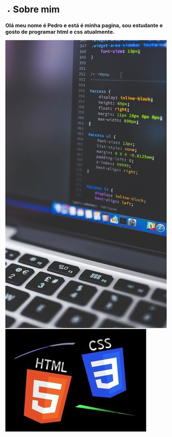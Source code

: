 - # Sobre mim
<h3> Olá meu nome é Pedro e está é minha pagina, sou estudante e gosto de programar html e css atualmente.</h3>
 
<img src="coding.jpg" alt="Texto alternativo" title="KRATOS" />
<img src="htmlEcss.jpg" alt="espadas" title="swords"

<!---
Obscure777/Obscure777 is a ✨ special ✨ repository because its `README.md` (this file) appears on your GitHub profile.
You can click the Preview link to take a look at your changes.
--->
